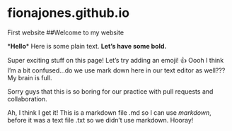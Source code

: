 # fionajones.github.io
First website
##Welcome to my website

\***Hello**\*
Here is some plain text.
**Let’s have some bold.**

Super exciting stuff on this page!
Let’s try adding an emoji! :+1:
Oooh I think I’m a bit confused…do we use mark down here in our text editor as well??? My brain is full.

Sorry guys that this is so boring for our practice with pull requests and collaboration.

Ah, I think I get it! This is a markdown file .md so I can use *markdown*, before it was a text file .txt so we didn’t use markdown. Hooray!
